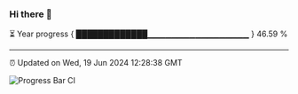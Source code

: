 ### Hi there 👋

⏳ Year progress { █████████████▁▁▁▁▁▁▁▁▁▁▁▁▁▁▁▁▁ } 46.59 %

---

⏰ Updated on Wed, 19 Jun 2024 12:28:38 GMT

![Progress Bar CI](https://github.com/liununu/liununu/workflows/Progress%20Bar%20CI/badge.svg)
